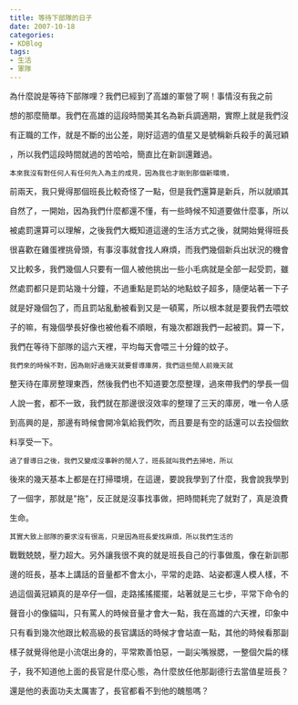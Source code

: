 ```yaml
---
title: 等待下部隊的日子
date: 2007-10-18
categories:
- KDBlog
tags:
- 生活
- 軍隊
---
```

為什麼說是等待下部隊哩？我們已經到了高雄的軍營了啊！事情沒有我之前

想的那麼簡單。我們在高雄的這段時間美其名為新兵調適期，實際上就是我們沒

有正職的工作，就是不斷的出公差，剛好這週的值星又是號稱新兵殺手的黃冠穎

，所以我們這段時間就過的苦哈哈，簡直比在新訓還難過。

    本來我沒有對任何人有任何先入為主的成見，因為我也才剛到那個新環境，

前兩天，我只覺得那個班長比較奇怪了一點，但是我們還算是新兵，所以就順其

自然了，一開始，因為我們什麼都還不懂，有一些時候不知道要做什麼事，所以

被處罰還算可以理解，之後我們大概知道這邊的生活方式之後，就開始覺得班長

很喜歡在雞蛋裡挑骨頭，有事沒事就會找人麻煩，而我們幾個新兵出狀況的機會

又比較多，我們幾個人只要有一個人被他挑出一些小毛病就是全部一起受罰，雖

然處罰都只是罰站幾十分鐘，不過重點是罰站的地點蚊子超多，隨便站著一下子

就是好幾個包了，而且罰站亂動被看到又是一頓罵，所以根本就是要我們去喂蚊

子的嘛，有幾個學長好像也被他看不順眼，有幾次都跟我們一起被罰。算一下，

我們在等待下部隊的這六天裡，平均每天會喂三十分鐘的蚊子。

    我們來的時候不對，因為剛好過幾天就要督導庫房，我們這些閒人前幾天就

整天待在庫房整理東西，然後我們也不知道要怎麼整理，過來帶我們的學長一個

人說一套，都不一致，我們就在那邊很沒效率的整理了三天的庫房，唯一令人感

到高興的是，那邊有時候會開冷氣給我們吹，而且要是有空的話還可以去投個飲

料享受一下。

    過了督導日之後，我們又變成沒事幹的閒人了，班長就叫我們去掃地，所以

後來的幾天基本上都是在打掃環境，在這邊，要說我學到了什麼，我會說我學到

了一個字，那就是"拖"，反正就是沒事找事做，把時間耗完了就對了，真是浪費

生命。

    其實大致上部隊的要求沒有很高，只是因為班長愛找麻煩，所以我們生活的

戰戰兢兢，壓力超大。另外讓我很不爽的就是班長自己的行事做風，像在新訓那

邊的班長，基本上講話的音量都不會太小，平常的走路、站姿都還人模人樣，不

過這個黃冠穎真的是卒仔一個，走路搖搖擺擺，站著就是三七步，平常下命令的

聲音小的像貓叫，只有罵人的時候音量才會大一點，我在高雄的六天裡，印象中

只有看到幾次他跟比較高級的長官講話的時候才會站直一點，其他的時候看那副

樣子就覺得他是小流氓出身的，平常欺善怕惡，一副尖嘴猴腮，一整個欠扁的樣

子，我不知道他上面的長官是什麼心態，為什麼放任他那副德行去當值星班長？

還是他的表面功夫太厲害了，長官都看不到他的醜態嗎？

